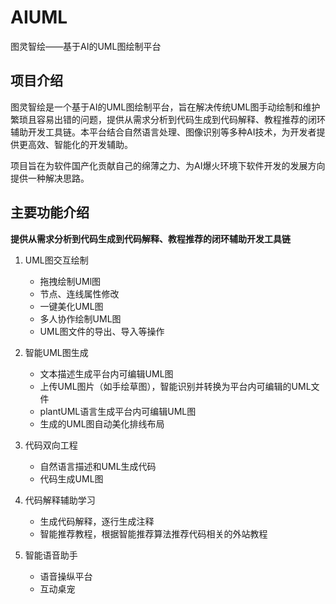 # AIUML
图灵智绘——基于AI的UML图绘制平台
## 项目介绍
图灵智绘是一个基于AI的UML图绘制平台，旨在解决传统UML图手动绘制和维护繁琐且容易出错的问题，提供从需求分析到代码生成到代码解释、教程推荐的闭环辅助开发工具链。本平台结合自然语言处理、图像识别等多种AI技术，为开发者提供更高效、智能化的开发辅助。

项目旨在为软件国产化贡献自己的绵薄之力、为AI爆火环境下软件开发的发展方向提供一种解决思路。

## 主要功能介绍

**提供从需求分析到代码生成到代码解释、教程推荐的闭环辅助开发工具链**
1. UML图交互绘制

   - 拖拽绘制UMl图
   - 节点、连线属性修改
   - 一键美化UML图
   - 多人协作绘制UML图
   - UML图文件的导出、导入等操作

2. 智能UML图生成

   - 文本描述生成平台内可编辑UML图
   - 上传UML图片（如手绘草图），智能识别并转换为平台内可编辑的UML文件
   - plantUML语言生成平台内可编辑UML图
   - 生成的UML图自动美化排线布局

3. 代码双向工程

   - 自然语言描述和UML生成代码
   - 代码生成UML图

4. 代码解释辅助学习

   - 生成代码解释，逐行生成注释
   - 智能推荐教程，根据智能推荐算法推荐代码相关的外站教程

5. 智能语音助手

   - 语音操纵平台
   - 互动桌宠
